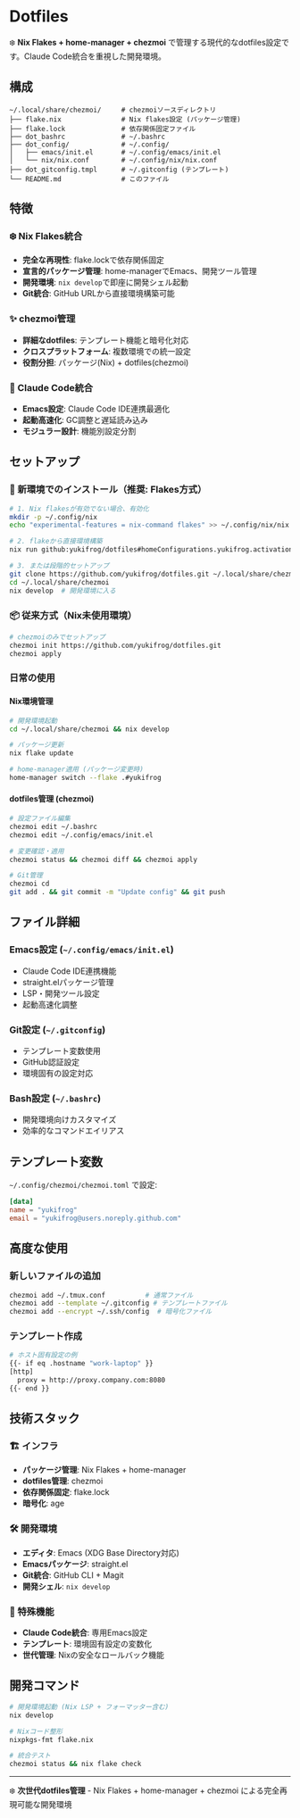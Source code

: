 # Dotfiles

❄️ **Nix Flakes + home-manager + chezmoi** で管理する現代的なdotfiles設定です。Claude Code統合を重視した開発環境。

## 構成

```
~/.local/share/chezmoi/     # chezmoiソースディレクトリ
├── flake.nix               # Nix flakes設定 (パッケージ管理)
├── flake.lock              # 依存関係固定ファイル
├── dot_bashrc              # ~/.bashrc
├── dot_config/             # ~/.config/
│   ├── emacs/init.el       # ~/.config/emacs/init.el
│   └── nix/nix.conf        # ~/.config/nix/nix.conf
├── dot_gitconfig.tmpl      # ~/.gitconfig (テンプレート)
└── README.md               # このファイル
```

## 特徴

### ❄️ Nix Flakes統合
- **完全な再現性**: flake.lockで依存関係固定
- **宣言的パッケージ管理**: home-managerでEmacs、開発ツール管理
- **開発環境**: `nix develop`で即座に開発シェル起動
- **Git統合**: GitHub URLから直接環境構築可能

### ✨ chezmoi管理
- **詳細なdotfiles**: テンプレート機能と暗号化対応
- **クロスプラットフォーム**: 複数環境での統一設定
- **役割分担**: パッケージ(Nix) + dotfiles(chezmoi)

### 🎯 Claude Code統合
- **Emacs設定**: Claude Code IDE連携最適化
- **起動高速化**: GC調整と遅延読み込み
- **モジュラー設計**: 機能別設定分割

## セットアップ

### 🚀 新環境でのインストール（推奨: Flakes方式）
```bash
# 1. Nix flakesが有効でない場合、有効化
mkdir -p ~/.config/nix
echo "experimental-features = nix-command flakes" >> ~/.config/nix/nix.conf

# 2. flakeから直接環境構築
nix run github:yukifrog/dotfiles#homeConfigurations.yukifrog.activationPackage

# 3. または段階的セットアップ
git clone https://github.com/yukifrog/dotfiles.git ~/.local/share/chezmoi
cd ~/.local/share/chezmoi
nix develop  # 開発環境に入る
```

### 📦 従来方式（Nix未使用環境）
```bash
# chezmoiのみでセットアップ
chezmoi init https://github.com/yukifrog/dotfiles.git
chezmoi apply
```

### 日常の使用

#### Nix環境管理
```bash
# 開発環境起動
cd ~/.local/share/chezmoi && nix develop

# パッケージ更新
nix flake update

# home-manager適用 (パッケージ変更時)
home-manager switch --flake .#yukifrog
```

#### dotfiles管理 (chezmoi)
```bash
# 設定ファイル編集
chezmoi edit ~/.bashrc
chezmoi edit ~/.config/emacs/init.el

# 変更確認・適用
chezmoi status && chezmoi diff && chezmoi apply

# Git管理
chezmoi cd
git add . && git commit -m "Update config" && git push
```

## ファイル詳細

### Emacs設定 (`~/.config/emacs/init.el`)
- Claude Code IDE連携機能
- straight.elパッケージ管理
- LSP・開発ツール設定
- 起動高速化調整

### Git設定 (`~/.gitconfig`)
- テンプレート変数使用
- GitHub認証設定
- 環境固有の設定対応

### Bash設定 (`~/.bashrc`)
- 開発環境向けカスタマイズ
- 効率的なコマンドエイリアス

## テンプレート変数

`~/.config/chezmoi/chezmoi.toml` で設定:
```toml
[data]
name = "yukifrog"
email = "yukifrog@users.noreply.github.com"
```

## 高度な使用

### 新しいファイルの追加
```bash
chezmoi add ~/.tmux.conf          # 通常ファイル
chezmoi add --template ~/.gitconfig # テンプレートファイル
chezmoi add --encrypt ~/.ssh/config  # 暗号化ファイル
```

### テンプレート作成
```bash
# ホスト固有設定の例
{{- if eq .hostname "work-laptop" }}
[http]
  proxy = http://proxy.company.com:8080
{{- end }}
```

## 技術スタック

### 🏗️ インフラ
- **パッケージ管理**: Nix Flakes + home-manager
- **dotfiles管理**: chezmoi
- **依存関係固定**: flake.lock
- **暗号化**: age

### 🛠️ 開発環境
- **エディタ**: Emacs (XDG Base Directory対応)
- **Emacsパッケージ**: straight.el
- **Git統合**: GitHub CLI + Magit
- **開発シェル**: `nix develop`

### 🎯 特殊機能
- **Claude Code統合**: 専用Emacs設定
- **テンプレート**: 環境固有設定の変数化
- **世代管理**: Nixの安全なロールバック機能

## 開発コマンド

```bash
# 開発環境起動 (Nix LSP + フォーマッター含む)
nix develop

# Nixコード整形
nixpkgs-fmt flake.nix

# 統合テスト
chezmoi status && nix flake check
```

---

❄️ **次世代dotfiles管理** - Nix Flakes + home-manager + chezmoi による完全再現可能な開発環境